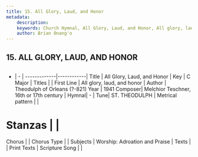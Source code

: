 ```yaml
---
title: 15. All Glory, Laud, and Honor
metadata:
    description: 
    keywords: Church Hymnal, All Glory, Laud, and Honor, All glory, laud, and honor, 
    author: Brian Onang'o
---
```



## 15. ALL GLORY, LAUD, AND HONOR

```txt

```

- |   -  |
-------------|------------|
Title | All Glory, Laud, and Honor |
Key | C Major |
Titles |  |
First Line | All glory, laud, and honor |
Author | Theodulph of Orleans (?-821)
Year | 1941
Composer| Melchior Teschner, 16th or 17th century |
Hymnal|  - |
Tune| ST. THEODULPH |
Metrical pattern | |
# Stanzas |  |
Chorus |  |
Chorus Type |  |
Subjects | Worship: Adroation and Praise |
Texts |  |
Print Texts | 
Scripture Song |  |
  
